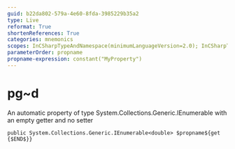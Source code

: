 ```yaml
---
guid: b22da802-579a-4e60-8fda-3985229b35a2
type: Live
reformat: True
shortenReferences: True
categories: mnemonics
scopes: InCSharpTypeAndNamespace(minimumLanguageVersion=2.0); InCSharpTypeMember(minimumLanguageVersion=2.0)
parameterOrder: propname
propname-expression: constant("MyProperty")
---
```


# pg~d

An automatic property of type System.Collections.Generic.IEnumerable<double> with an empty getter and no setter

```
public System.Collections.Generic.IEnumerable<double> $propname${get {$END$}}
```
